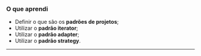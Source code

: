 ### O que aprendi

- Definir o que são os **padrões de projetos**;
- Utilizar o **padrão iterator**;
- Utilizar o **padrão adapter**;
- Utilizar o **padrão strategy**.

--- 


